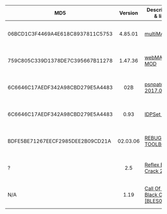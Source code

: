 | MD5                              | Version  | Description & link                                                  | Size    | Type           | Date added             |
| -------------------------------- | :------: | ------------------------------------------------------------------- | ------- | -------------- | ---------------------- |
| 06BCD1C3F4469A4E618C8937811C5753 | 4.85.01  | [multiMAN](https://cdn-128.anonfiles.com/idQ2H1X4y1/e8db57b3-1676296313/multiMAN_04.85.01_BASE_(20191010).pkg)                                                        | 34.3 MB | PKG            | 2023-02-08 02:30:23 PM |
| 759C805C339D1378DE7C395667B11278 | 1.47.36  | [webMAN MOD](https://archive.akali.best/files/webMAN_MOD_1.47.36_Installer.pkg)                                                      | 13 MB   | PKG            | 2023-02-08 02:30:23 PM |
| 6C6646C17AEDF342A98CBD279E5A4483 |   02B    | [psnpatch 2017.02B](https://archive.akali.best/files/psnpatch%202017.02B.pkg)                                               | 1.08 MB | PKG            | 2023-02-08 02:30:23 PM |
| 6C6646C17AEDF342A98CBD279E5A4483 |   0.93   | [IDPSet v0.93](https://archive.akali.best/files/IDPSet_v0.93.pkg)                                                    | 536 KB  | PKG            | 2023-02-08 02:30:23 PM |
| BDFE5BE71267EECF2985DEE2B09CD21A | 02.03.06 | [REBUG TOOLBOX](https://archive.akali.best/files/REBUG_TOOLBOX_02.03.06.MULTI.16.pkg)                                                   | 1.08 MB | PKG            | 2023-02-08 02:30:23 PM |
| ?                                |   2.5    | [Reflex Engine Crack 2.5]()                                         | ?       | SPRX **[DEX]** | 2023-02-08 02:30:23 PM |
| N/A                              |   1.19   | [Call Of Duty Black Ops II [BLES01717]](https://akali.best/p/30275) | 19.8 GB | GAME           | 2023-02-08 02:30:23 PM |
